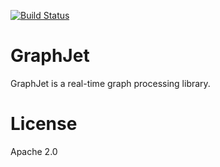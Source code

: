 [![Build Status](https://secure.travis-ci.com/twitter/GraphJet.png?branch=master)](http://travis-ci.com/twitter/GraphJet?branch=master)

# GraphJet
GraphJet is a real-time graph processing library.

# License
Apache 2.0
